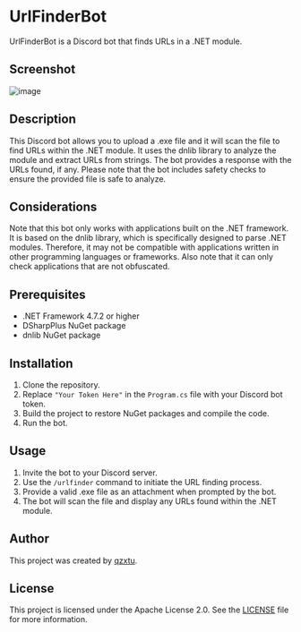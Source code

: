# UrlFinderBot

UrlFinderBot is a Discord bot that finds URLs in a .NET module.

## Screenshot
![image](https://github.com/qzxtu/UrlFinderBot/assets/69091361/4b232d60-dba0-4c03-b2d8-0f24468bcfcb)

## Description

This Discord bot allows you to upload a .exe file and it will scan the file to find URLs within the .NET module. It uses the dnlib library to analyze the module and extract URLs from strings. The bot provides a response with the URLs found, if any. Please note that the bot includes safety checks to ensure the provided file is safe to analyze.

## Considerations
Note that this bot only works with applications built on the .NET framework. It is based on the dnlib library, which is specifically designed to parse .NET modules. Therefore, it may not be compatible with applications written in other programming languages or frameworks. Also note that it can only check applications that are not obfuscated.

## Prerequisites

- .NET Framework 4.7.2 or higher
- DSharpPlus NuGet package
- dnlib NuGet package

## Installation

1. Clone the repository.
2. Replace `"Your Token Here"` in the `Program.cs` file with your Discord bot token.
3. Build the project to restore NuGet packages and compile the code.
4. Run the bot.

## Usage

1. Invite the bot to your Discord server.
2. Use the `/urlfinder` command to initiate the URL finding process.
3. Provide a valid .exe file as an attachment when prompted by the bot.
4. The bot will scan the file and display any URLs found within the .NET module.

## Author

This project was created by [qzxtu](https://github.com/qzxtu).

## License

This project is licensed under the Apache License 2.0. See the [LICENSE](LICENSE) file for more information.

